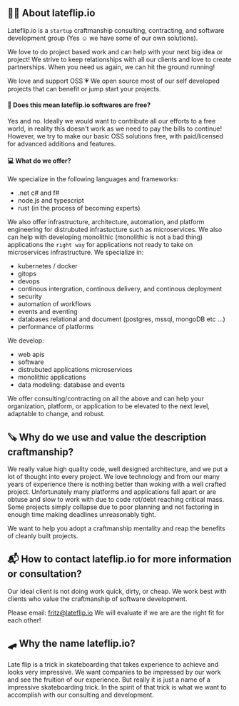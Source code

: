 ## 🙋‍♀️ About lateflip.io

Lateflip.io is a `startup` craftmanship consulting, contracting, and software development group (Yes ☺ we have some of our own solutions). 

We love to do project based work and can help with your next big idea or project! We strive to keep relationships with all our clients and love to create partnerships. When you need us again, we can hit the ground running! 

We love and support OSS 💗 We open source most of our self developed projects that can benefit or jump start your projects. 

#### 💸 Does this mean lateflip.io softwares are free? 

Yes and no. Ideally we would want to contribute all our efforts to a free world, in reality this doesn't work as we need to pay the bills to continue! However, we try to make our basic OSS solutions free, with paid/licensed for advanced additions and features.

#### 💻 What do we offer?

We specialize in the following languages and frameworks: 
- .net c# and f#
- node.js and typescript
- rust (in the process of becoming experts)

We also offer infrastructure, architecture, automation, and platform engineering for distrubuted infrastucture such as microservices. We also can help with developing monolithic (monolithic is not a bad thing) applications the `right way` for applications not ready to take on microservices infrastructure. We specialize in: 
- kubernetes / docker
- gitops
- devops
- continous intergration, continous delivery, and continous deployment
- security
- automation of workflows
- events and eventing
- databases relational and document (postgres, mssql, mongoDB etc ...)
- performance of platforms

We develop: 
- web apis
- software
- distrubuted applications microservices
- monolithic applications
- data modeling: database and events

We offer consulting/contracting on all the above and can help your organization, platform, or application to be elevated to the next level, adaptable to change, and robust. 

## 🪚 Why do we use and value the description craftmanship? 

We really value high quality code, well designed architecture, and we put a lot of thought into every project. We love technology and from our many years of experience there is nothing better than woking with a well crafted project. Unfortunately many platforms and applications fall apart or are obtuse and slow to work with due to code rot/debt reaching critical mass. Some projects simply collapse due to poor planning and not factoring in enough time making deadlines unreasonably tight.   

We want to help you adopt a craftmanship mentality and reap the benefits of cleanly built projects.

## 📬 How to contact lateflip.io for more information or consultation?
Our ideal client is not doing work quick, dirty, or cheap. We work best with clients who value the craftmanship of software development.

Please email: fritz@lateflip.io 
We will evaluate if we are are the right fit for each other! 

## 🛹 Why the name lateflip.io? 

Late flip is a trick in skateboarding that takes experience to achieve and looks very impressive. We want companies to be impressed by our work and see the fruition of our experience. But really it is just a name of a impressive skateboarding trick. In the spirit of that trick is what we want to accomplish with our consulting and development. 


<!--

**Here are some ideas to get you started:**

🙋‍♀️ A short introduction - what is your organization all about?
🌈 Contribution guidelines - how can the community get involved?
👩‍💻 Useful resources - where can the community find your docs? Is there anything else the community should know?
🍿 Fun facts - what does your team eat for breakfast?
🧙 Remember, you can do mighty things with the power of [Markdown](https://docs.github.com/github/writing-on-github/getting-started-with-writing-and-formatting-on-github/basic-writing-and-formatting-syntax)
-->
